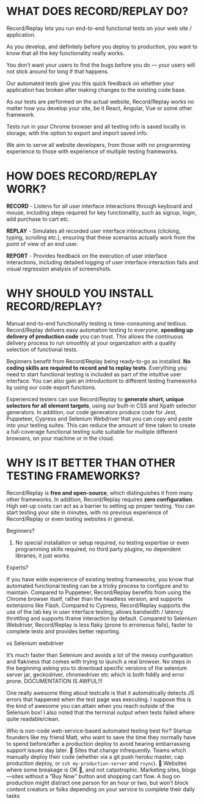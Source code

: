 # WHAT DOES RECORD/REPLAY DO?

Record/Replay lets you run end-to-end functional tests on your web site / application.

As you develop, and definitely before you deploy to production, you want to know that all the key functionality really works.

You don’t want your users to find the bugs before you do — your users will not stick around for long if that happens.

Our automated tests give you this quick feedback on whether your application has broken after making changes to the existing code base. 

As our tests are performed on the actual website, Record/Replay works no matter how you develop your site, be it React, Angular, Vue or some other framework.

Tests run in your Chrome browser and all testing info is saved locally in storage, with the option to export and import saved info. 

We aim to serve all website developers, from those with no programming experience to those with experience of multiple testing frameworks. 

# HOW DOES RECORD/REPLAY WORK? 

__RECORD__ - Listens for all user interface interactions through keyboard and mouse, including steps required for key functionality, such as signup, login, add purchase to cart etc.

__REPLAY__ - Simulates all recorded user interface interactions (clicking, typing, scrolling etc.), ensuring that these scenarios actually work from the point of view of an end user.

__REPORT__ - Provides feedback on the execution of user interface interactions, including detailed logging of user interface interaction fails and visual regression analysis of screenshots.

# WHY SHOULD YOU INSTALL RECORD/REPLAY?

Manual end-to-end functionality testing is time-consuming and tedious. 
Record/Replay delivers easy automation testing to everyone, __speeding up delivery of production code__ you can trust.
This allows the continuous delivery process to run smoothly at your organization with a quality selection of functional tests.

Beginners benefit from Record/Replay being ready-to-go as installed. __No coding skills are required to record and to replay tests__. 
Everything you need to start functional testing is included as part of the intuitive user interface.
You can also gain an introductiont to different testing frameworks by using our code export functions.

Experienced testers can use Record/Replay to __generate short, unique selectors for all element targets__, using our built-in CSS and Xpath selector generators.
In addition, our code generators produce code for Jest, Puppeteer, Cypress and Selenium Webdriver that you can copy and paste into your testing suites.
This can reduce the amount of time taken to create a full-coverage functional testing suite suitable for multiple different browsers, on your machine or in the cloud.

# WHY IS IT BETTER THAN OTHER TESTING FRAMEWORKS?

Record/Replay is __free and open-source__, which distinguishes it from many other frameworks.
In addition, Record/Replay requires __zero configuration__. High set-up costs can act as a barrier to setting up proper testing.
You can start testing your site in minutes, with no previous experience of Record/Replay or even testing websites in general.

Beginners?

1. No special installation or setup required, no testing expertise or even programming skills required, no third party plugins, no dependent libraries, it just works.

Experts?

If you have wide experience of existing testing frameworks, you know that automated functional testing can be a tricky process to configure and to maintain. 
Compared to Puppeteer, Record/Replay benefits from using the Chrome browser itself, rather than the headless version, and supports extensions like Flash.
Compared to Cypress, Record/Replay supports the use of the tab key in user interface testing, allows bandwidth / latency throttling and supports iframe interaction by default.
Compared to Selenium Webdriver, Record/Replay is less flaky (prone to erroneous fails), faster to complete tests and provides better reporting.








vs Selenium webdriver



It’s much faster than Selenium and avoids a lot of the messy configuration and flakiness that comes with trying to launch a real browser. 
No steps in the beginning asking you to download specific versions of the selenium server jar, geckodriver, chromedriver etc which is both fiddly and error prone. 
DOCUMENTATION IS AWFUL!!!

One really awesome thing about testcafe is that it automatically detects JS errors that happened when the test page was executing. I suppose this is the kind of awesome you can 
attain when you reach outside of the Selenium box! I also noted that the terminal output when tests failed where quite readable/clean.


Who is non-code web-service-based automated testing best for?
Startup founders like my friend Matt, who want to save the time they normally have to spend before/after a production deploy to avoid hearing embarrassing support issues day later. 🙇
Sites that change infrequently. Teams which manually deploy their code (whether via a git push heroku master, cap production deploy, or `ssh my-production-server` and `rsync`). 💪
Websites where some breakage is OK 💁, and not catastrophic. Marketing sites, blogs—sites without a “Buy Now” button and shopping cart flow. A bug on production 
might distract one person for an hour or two, but won’t block content creators or folks depending on your service to complete their daily tasks
